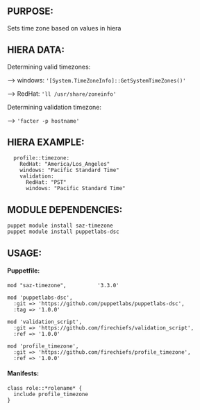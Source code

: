 ## PURPOSE:

Sets time zone based on values in hiera

## HIERA DATA:
Determining valid timezones:

--> windows: ```'[System.TimeZoneInfo]::GetSystemTimeZones()'```

--> RedHat:
```'ll /usr/share/zoneinfo'```

Determining validation timezone:

--> ``` 'facter -p hostname' ```

## HIERA EXAMPLE:
```
  profile::timezone:
    RedHat: "America/Los_Angeles"
    windows: "Pacific Standard Time"
    validation:
      RedHat: "PST"
      windows: "Pacific Standard Time"
```

## MODULE DEPENDENCIES:
```
puppet module install saz-timezone
puppet module install puppetlabs-dsc
```
## USAGE:

#### Puppetfile:
```
mod "saz-timezone",          '3.3.0'

mod 'puppetlabs-dsc',
  :git => 'https://github.com/puppetlabs/puppetlabs-dsc',
  :tag => '1.0.0'

mod 'validation_script',
  :git => 'https://github.com/firechiefs/validation_script',
  :ref => '1.0.0'

mod 'profile_timezone',
  :git => 'https://github.com/firechiefs/profile_timezone',
  :ref => '1.0.0'
```
#### Manifests:
```
class role::*rolename* {
  include profile_timezone
}
```
